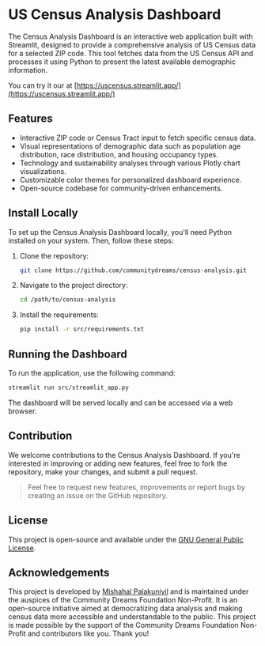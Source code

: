 # US Census Analysis Dashboard

The Census Analysis Dashboard is an interactive web application built with Streamlit, designed to provide a comprehensive analysis of US Census data for a selected ZIP code. This tool fetches data from the US Census API and processes it using Python to present the latest available demographic information.

You can try it our at [https://uscensus.streamlit.app/](https://uscensus.streamlit.app/)

## Features

- Interactive ZIP code or Census Tract input to fetch specific census data.
- Visual representations of demographic data such as population age distribution, race distribution, and housing occupancy types.
- Technology and sustainability analyses through various Plotly chart visualizations.
- Customizable color themes for personalized dashboard experience.
- Open-source codebase for community-driven enhancements.

## Install Locally

To set up the Census Analysis Dashboard locally, you'll need Python installed on your system. Then, follow these steps:

1. Clone the repository:
   ```sh
   git clone https://github.com/communitydreams/census-analysis.git
   ```
2. Navigate to the project directory:
   ```sh
   cd /path/to/census-analysis
   ```
3. Install the requirements:
   ```sh
   pip install -r src/requirements.txt
   ```

## Running the Dashboard

To run the application, use the following command:

```sh
streamlit run src/streamlit_app.py
```

The dashboard will be served locally and can be accessed via a web browser.

## Contribution

We welcome contributions to the Census Analysis Dashboard. If you're interested in improving or adding new features, feel free to fork the repository, make your changes, and submit a pull request.

> Feel free to request new features, improvements or report bugs by creating an issue on the GitHub repository.

## License

This project is open-source and available under the [GNU General Public License](LICENSE).

## Acknowledgements

This project is developed by [Mishahal Palakuniyil](https://github.com/thebadcoder96) and is maintained under the auspices of the Community Dreams Foundation Non-Profit. It is an open-source initiative aimed at democratizing data analysis and making census data more accessible and understandable to the public. This project is made possible by the support of the Community Dreams Foundation Non-Profit and contributors like you. Thank you!
